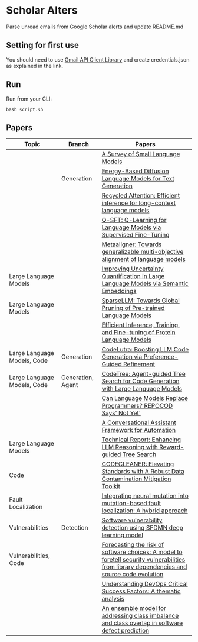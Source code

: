# Scholar Alters
Parse unread emails from Google Scholar alerts and update README.md

## Setting for first use
You should need to use [Gmail API Client Library](https://developers.google.com/gmail/api/quickstart/python) and create
credentials.json as explained in the link.

## Run
Run from your CLI:
```
bash script.sh
```
## Papers

| Topic | Branch | Papers |
| --- | --- | --- |
|  |  | [A Survey of Small Language Models](https://scholar.google.com/scholar_url?url=https://arxiv.org/abs/2410.20011&hl=en&sa=X&d=15529575404409506792&ei=CRNAZ4G5D8CI6rQPnq62wQE&scisig=AFWwaeZ_fbn7Pa8ELkQp3DlqaKOL&oi=scholaralrt&hist=apJ4fD8AAAAJ:3096313017463695374:AFWwaeb8R4GEV1B4xk_Cz2b6H7gj&html=&pos=0&folt=rel) |
|  | Generation | [Energy-Based Diffusion Language Models for Text Generation](https://scholar.google.com/scholar_url?url=https://arxiv.org/pdf/2410.21357&hl=en&sa=X&d=9792889092579798941&ei=CRNAZ4G5D8CI6rQPnq62wQE&scisig=AFWwaebPiAzbFZAb85IK-W44EmZl&oi=scholaralrt&hist=apJ4fD8AAAAJ:3096313017463695374:AFWwaeb8R4GEV1B4xk_Cz2b6H7gj&html=&pos=1&folt=rel) |
|  |  | [Recycled Attention: Efficient inference for long-context language models](https://scholar.google.com/scholar_url?url=https://arxiv.org/pdf/2411.05787%3F&hl=en&sa=X&d=8173904233708003286&ei=CRNAZ4G5D8CI6rQPnq62wQE&scisig=AFWwaebS7ASyVdVN9Izhi_d19zxB&oi=scholaralrt&hist=apJ4fD8AAAAJ:3096313017463695374:AFWwaeb8R4GEV1B4xk_Cz2b6H7gj&html=&pos=2&folt=rel) |
|  |  | [Q-SFT: Q-Learning for Language Models via Supervised Fine-Tuning](https://scholar.google.com/scholar_url?url=https://arxiv.org/pdf/2411.05193&hl=en&sa=X&d=10279417018827333719&ei=CRNAZ4G5D8CI6rQPnq62wQE&scisig=AFWwaebTIZpRDM32NyzjnnOI4XBk&oi=scholaralrt&hist=apJ4fD8AAAAJ:3096313017463695374:AFWwaeb8R4GEV1B4xk_Cz2b6H7gj&html=&pos=3&folt=rel) |
|  |  | [Metaaligner: Towards generalizable multi-objective alignment of language models](https://scholar.google.com/scholar_url?url=https://openreview.net/pdf%3Fid%3DdIVb5C0QFf&hl=en&sa=X&d=13438162666525277483&ei=CRNAZ4G5D8CI6rQPnq62wQE&scisig=AFWwaeZUV7KhqsVT3QwRCZRb--XN&oi=scholaralrt&hist=apJ4fD8AAAAJ:3096313017463695374:AFWwaeb8R4GEV1B4xk_Cz2b6H7gj&html=&pos=4&folt=rel) |
| Large Language Models |  | [Improving Uncertainty Quantification in Large Language Models via Semantic Embeddings](https://scholar.google.com/scholar_url?url=https://arxiv.org/pdf/2410.22685&hl=en&sa=X&d=290352806697058360&ei=CRNAZ4G5D8CI6rQPnq62wQE&scisig=AFWwaebKbI2mCnUFBf5M-39LassO&oi=scholaralrt&hist=apJ4fD8AAAAJ:3096313017463695374:AFWwaeb8R4GEV1B4xk_Cz2b6H7gj&html=&pos=5&folt=rel) |
| Large Language Models |  | [SparseLLM: Towards Global Pruning of Pre-trained Language Models](https://scholar.google.com/scholar_url?url=https://openreview.net/pdf%3Fid%3DoXHyYHp4Zb&hl=en&sa=X&d=2570638658173911419&ei=CRNAZ4G5D8CI6rQPnq62wQE&scisig=AFWwaebxUUzGN-j6qmF6-vPv-sND&oi=scholaralrt&hist=apJ4fD8AAAAJ:3096313017463695374:AFWwaeb8R4GEV1B4xk_Cz2b6H7gj&html=&pos=6&folt=rel) |
|  |  | [Efficient Inference, Training, and Fine-tuning of Protein Language Models](https://scholar.google.com/scholar_url?url=https://www.biorxiv.org/content/10.1101/2024.10.22.619563.full.pdf&hl=en&sa=X&d=1693688496850875390&ei=CRNAZ4G5D8CI6rQPnq62wQE&scisig=AFWwaeaYdBSlTr8BreWcUnoCGxZ2&oi=scholaralrt&hist=apJ4fD8AAAAJ:3096313017463695374:AFWwaeb8R4GEV1B4xk_Cz2b6H7gj&html=&pos=7&folt=rel) |
| Large Language Models, Code | Generation | [CodeLutra: Boosting LLM Code Generation via Preference-Guided Refinement](https://scholar.google.com/scholar_url?url=https://arxiv.org/pdf/2411.05199&hl=en&sa=X&d=16714774591531010065&ei=CRNAZ4G5D8CI6rQPnq62wQE&scisig=AFWwaeaSw_GsIAQPwyTRwlBbTKTv&oi=scholaralrt&hist=apJ4fD8AAAAJ:3096313017463695374:AFWwaeb8R4GEV1B4xk_Cz2b6H7gj&html=&pos=8&folt=rel) |
| Large Language Models, Code | Generation, Agent | [CodeTree: Agent-guided Tree Search for Code Generation with Large Language Models](https://scholar.google.com/scholar_url?url=https://arxiv.org/pdf/2411.04329&hl=en&sa=X&d=17457865391379820678&ei=CRNAZ4G5D8CI6rQPnq62wQE&scisig=AFWwaeYBSXGsl-SfIcIVqFWAzKCP&oi=scholaralrt&hist=apJ4fD8AAAAJ:3096313017463695374:AFWwaeb8R4GEV1B4xk_Cz2b6H7gj&html=&pos=9&folt=rel) |
|  |  | [Can Language Models Replace Programmers? REPOCOD Says' Not Yet'](https://scholar.google.com/scholar_url?url=https://arxiv.org/pdf/2410.21647&hl=en&sa=X&d=8744871741058393399&ei=CRNAZ6u8FMGq6rQPy9O3-Q4&scisig=AFWwaeadSvw4a_gdxDIcHdeQTc9B&oi=scholaralrt&hist=apJ4fD8AAAAJ:8900472388513427833:AFWwaeZM7Y6I9R2ROVLnk31jdyVz&html=&pos=0&folt=rel) |
|  |  | [A Conversational Assistant Framework for Automation](https://scholar.google.com/scholar_url?url=https://dl.acm.org/doi/abs/10.1145/3700824.3701093&hl=en&sa=X&d=1991518819746071761&ei=CRNAZ-L4HJWA6rQP1pi44Ao&scisig=AFWwaeb1fQdqIp0v3OJyCHVATuEL&oi=scholaralrt&hist=apJ4fD8AAAAJ:16237994392044955269:AFWwaebaLgrVcMkfKx1Gjt1mqPQn&html=&pos=0&folt=cit) |
| Large Language Models |  | [Technical Report: Enhancing LLM Reasoning with Reward-guided Tree Search](https://scholar.google.com/scholar_url?url=https://arxiv.org/pdf/2411.11694&hl=en&sa=X&d=7813802646817594177&ei=CRNAZ-L4HJWA6rQP1pi44Ao&scisig=AFWwaeYYq2HO_ehqFCHsoo4ppPty&oi=scholaralrt&hist=apJ4fD8AAAAJ:16237994392044955269:AFWwaebaLgrVcMkfKx1Gjt1mqPQn&html=&pos=1&folt=cit) |
| Code |  | [CODECLEANER: Elevating Standards with A Robust Data Contamination Mitigation Toolkit](https://scholar.google.com/scholar_url?url=https://arxiv.org/pdf/2411.10842&hl=en&sa=X&d=13616370560488783199&ei=CRNAZ-L4HJWA6rQP1pi44Ao&scisig=AFWwaeb8pZ4zZQtzTBFoKwgFhqm2&oi=scholaralrt&hist=apJ4fD8AAAAJ:16237994392044955269:AFWwaebaLgrVcMkfKx1Gjt1mqPQn&html=&pos=2&folt=cit) |
| Fault Localization |  | [Integrating neural mutation into mutation-based fault localization: A hybrid approach](https://scholar.google.com/scholar_url?url=https://www.sciencedirect.com/science/article/pii/S016412122400325X&hl=en&sa=X&d=7314154796187334202&ei=CRNAZ_6zHsCI6rQPnq62wQE&scisig=AFWwaebNFd890ayxZlwp_zZj_5QE&oi=scholaralrt&hist=apJ4fD8AAAAJ:16488056128958629805:AFWwaeZVy5biUXZBZUZeh3-Oz0_I&html=&pos=0&folt=rel) |
| Vulnerabilities | Detection | [Software vulnerability detection using SFDMN deep learning model](https://scholar.google.com/scholar_url?url=https://www.inderscienceonline.com/doi/abs/10.1504/IJAHUC.2024.142719&hl=en&sa=X&d=15424086091075006457&ei=CRNAZ5iCE8ak6rQPkq38qAg&scisig=AFWwaebmBg926ctnSB5dJATcti4f&oi=scholaralrt&hist=apJ4fD8AAAAJ:6234092987365270793:AFWwaeZHIN6aK_iU38VPuuMoYcVu&html=&pos=0&folt=rel) |
| Vulnerabilities, Code |  | [Forecasting the risk of software choices: A model to foretell security vulnerabilities from library dependencies and source code evolution](https://scholar.google.com/scholar_url?url=https://arxiv.org/abs/2411.11202&hl=en&sa=X&d=4172264808905645619&ei=CRNAZ5iCE8ak6rQPkq38qAg&scisig=AFWwaeZnE-rEdHkCgoVIy9jfXn8_&oi=scholaralrt&hist=apJ4fD8AAAAJ:6234092987365270793:AFWwaeZHIN6aK_iU38VPuuMoYcVu&html=&pos=1&folt=rel) |
|  |  | [Understanding DevOps Critical Success Factors: A thematic analysis](https://scholar.google.com/scholar_url?url=https://www.researchgate.net/profile/Nasreen-Azad/publication/380891083_Understanding_DevOps_Critical_Success_Factors_A_thematic_analysis/links/66dc37972390e50b2c721081/Understanding-DevOps-Critical-Success-Factors-A-thematic-analysis.pdf&hl=en&sa=X&d=6639473093605784789&ei=CRNAZ8LUG_zNy9YP2N7HqAo&scisig=AFWwaebznRiXfrts1MCDhxRgBF9I&oi=scholaralrt&hist=apJ4fD8AAAAJ:15725322226479601129:AFWwaeYp-8wbw5OHTjoCHLP43E0V&html=&pos=1&folt=rel) |
|  |  | [An ensemble model for addressing class imbalance and class overlap in software defect prediction](https://scholar.google.com/scholar_url?url=https://link.springer.com/article/10.1007/s13198-024-02538-x&hl=vi&sa=X&d=7092036370936771000&ei=CRNAZ7n2Fe3Iy9YPxOOLgAs&scisig=AFWwaeY2OEwee5GFax8MQQDix1F1&oi=scholaralrt&hist=apJ4fD8AAAAJ:11355862984917483435:AFWwaeZvT_NNWQMu4_zZrEW644gW&html=&pos=0&folt=rel) |
